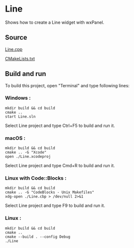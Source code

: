 # Line

Shows how to create a Line widget with wxPanel.

## Source

[Line.cpp](Line.cpp)

[CMakeLists.txt](CMakeLists.txt)

## Build and run

To build this project, open "Terminal" and type following lines:

### Windows :

``` shell
mkdir build && cd build
cmake .. 
start Line.sln
```

Select Line project and type Ctrl+F5 to build and run it.

### macOS :

``` shell
mkdir build && cd build
cmake .. -G "Xcode"
open ./Line.xcodeproj
```

Select Line project and type Cmd+R to build and run it.

### Linux with Code::Blocks :

``` shell
mkdir build && cd build
cmake .. -G "CodeBlocks - Unix Makefiles"
xdg-open ./Line.cbp > /dev/null 2>&1
```

Select Line project and type F9 to build and run it.

### Linux :

``` shell
mkdir build && cd build
cmake .. 
cmake --build . --config Debug
./Line
```
